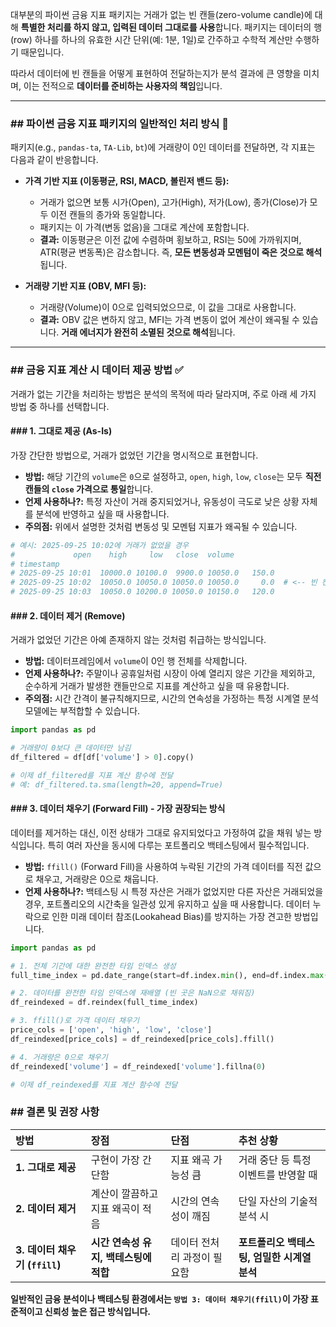 대부분의 파이썬 금융 지표 패키지는 거래가 없는 빈 캔들(zero-volume candle)에 대해 **특별한 처리를 하지 않고, 입력된 데이터 그대로를 사용**합니다. 패키지는 데이터의 행(row) 하나를 하나의 유효한 시간 단위(예: 1분, 1일)로 간주하고 수학적 계산만 수행하기 때문입니다.

따라서 데이터에 빈 캔들을 어떻게 표현하여 전달하는지가 분석 결과에 큰 영향을 미치며, 이는 전적으로 **데이터를 준비하는 사용자의 책임**입니다.

-----

### \#\# 파이썬 금융 지표 패키지의 일반적인 처리 방식 🤔

패키지(e.g., `pandas-ta`, `TA-Lib`, `bt`)에 거래량이 0인 데이터를 전달하면, 각 지표는 다음과 같이 반응합니다.

  * **가격 기반 지표 (이동평균, RSI, MACD, 볼린저 밴드 등):**

      * 거래가 없으면 보통 시가(Open), 고가(High), 저가(Low), 종가(Close)가 모두 이전 캔들의 종가와 동일합니다.
      * 패키지는 이 가격(변동 없음)을 그대로 계산에 포함합니다.
      * **결과:** 이동평균은 이전 값에 수렴하며 횡보하고, RSI는 50에 가까워지며, ATR(평균 변동폭)은 감소합니다. 즉, **모든 변동성과 모멘텀이 죽은 것으로 해석**됩니다.

  * **거래량 기반 지표 (OBV, MFI 등):**

      * 거래량(Volume)이 0으로 입력되었으므로, 이 값을 그대로 사용합니다.
      * **결과:** OBV 값은 변하지 않고, MFI는 가격 변동이 없어 계산이 왜곡될 수 있습니다. **거래 에너지가 완전히 소멸된 것으로 해석**됩니다.

-----

### \#\# 금융 지표 계산 시 데이터 제공 방법 ✅

거래가 없는 기간을 처리하는 방법은 분석의 목적에 따라 달라지며, 주로 아래 세 가지 방법 중 하나를 선택합니다.

#### \#\#\# 1. 그대로 제공 (As-Is)

가장 간단한 방법으로, 거래가 없었던 기간을 명시적으로 표현합니다.

  * **방법:** 해당 기간의 `volume`은 `0`으로 설정하고, `open`, `high`, `low`, `close`는 모두 **직전 캔들의 `close` 가격으로 통일**합니다.
  * **언제 사용하나?:** 특정 자산이 거래 중지되었거나, 유동성이 극도로 낮은 상황 자체를 분석에 반영하고 싶을 때 사용합니다.
  * **주의점:** 위에서 설명한 것처럼 변동성 및 모멘텀 지표가 왜곡될 수 있습니다.

<!-- end list -->

```python
# 예시: 2025-09-25 10:02에 거래가 없었을 경우
#             open    high     low   close  volume
# timestamp
# 2025-09-25 10:01  10000.0 10100.0  9900.0 10050.0   150.0
# 2025-09-25 10:02  10050.0 10050.0 10050.0 10050.0     0.0  # <-- 빈 캔들 데이터
# 2025-09-25 10:03  10050.0 10200.0 10050.0 10150.0   120.0
```

#### \#\#\# 2. 데이터 제거 (Remove)

거래가 없었던 기간은 아예 존재하지 않는 것처럼 취급하는 방식입니다.

  * **방법:** 데이터프레임에서 `volume`이 0인 행 전체를 삭제합니다.
  * **언제 사용하나?:** 주말이나 공휴일처럼 시장이 아예 열리지 않은 기간을 제외하고, 순수하게 거래가 발생한 캔들만으로 지표를 계산하고 싶을 때 유용합니다.
  * **주의점:** 시간 간격이 불규칙해지므로, 시간의 연속성을 가정하는 특정 시계열 분석 모델에는 부적합할 수 있습니다.

<!-- end list -->

```python
import pandas as pd

# 거래량이 0보다 큰 데이터만 남김
df_filtered = df[df['volume'] > 0].copy()

# 이제 df_filtered를 지표 계산 함수에 전달
# 예: df_filtered.ta.sma(length=20, append=True)
```

#### \#\#\# 3. 데이터 채우기 (Forward Fill) - 가장 권장되는 방식

데이터를 제거하는 대신, 이전 상태가 그대로 유지되었다고 가정하여 값을 채워 넣는 방식입니다. 특히 여러 자산을 동시에 다루는 포트폴리오 백테스팅에서 필수적입니다.

  * **방법:** `ffill()` (Forward Fill)을 사용하여 누락된 기간의 가격 데이터를 직전 값으로 채우고, 거래량은 0으로 채웁니다.
  * **언제 사용하나?:** 백테스팅 시 특정 자산은 거래가 없었지만 다른 자산은 거래되었을 경우, 포트폴리오의 시간축을 일관성 있게 유지하고 싶을 때 사용합니다. 데이터 누락으로 인한 미래 데이터 참조(Lookahead Bias)를 방지하는 가장 견고한 방법입니다.

<!-- end list -->

```python
import pandas as pd

# 1. 전체 기간에 대한 완전한 타임 인덱스 생성
full_time_index = pd.date_range(start=df.index.min(), end=df.index.max(), freq='T') # 'T': 1분봉 기준

# 2. 데이터를 완전한 타임 인덱스에 재배열 (빈 곳은 NaN으로 채워짐)
df_reindexed = df.reindex(full_time_index)

# 3. ffill()로 가격 데이터 채우기
price_cols = ['open', 'high', 'low', 'close']
df_reindexed[price_cols] = df_reindexed[price_cols].ffill()

# 4. 거래량은 0으로 채우기
df_reindexed['volume'] = df_reindexed['volume'].fillna(0)

# 이제 df_reindexed를 지표 계산 함수에 전달
```

### \#\# 결론 및 권장 사항

| 방법 | 장점 | 단점 | 추천 상황 |
| :--- | :--- | :--- | :--- |
| **1. 그대로 제공** | 구현이 가장 간단함 | 지표 왜곡 가능성 큼 | 거래 중단 등 특정 이벤트를 반영할 때 |
| **2. 데이터 제거** | 계산이 깔끔하고 지표 왜곡이 적음 | 시간의 연속성이 깨짐 | 단일 자산의 기술적 분석 시 |
| **3. 데이터 채우기 (`ffill`)** | **시간 연속성 유지, 백테스팅에 적합** | 데이터 전처리 과정이 필요함 | **포트폴리오 백테스팅, 엄밀한 시계열 분석** |

**일반적인 금융 분석이나 백테스팅 환경에서는 `방법 3: 데이터 채우기(ffill)`이 가장 표준적이고 신뢰성 높은 접근 방식입니다.**
